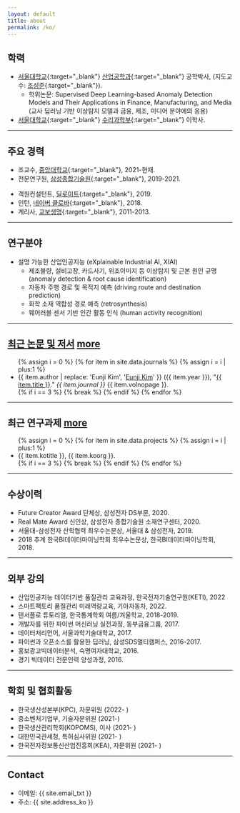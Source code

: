 ```yaml
---
layout: default
title: about
permalink: /ko/
---
```


## <strong>학력</strong>

- [서울대학교](http://www.snu.ac.kr){:target="_blank"} [산업공학과](http://ie.snu.ac.kr/){:target="_blank"} 공학박사, (지도교수: [조성준](http://dm.snu.ac.kr/){:target="_blank"}).
    - 학위논문: Supervised Deep Learning-based Anomaly Detection Models and Their Applications in Finance, Manufacturing, and Media (교사 딥러닝 기반 이상탐지 모델과 금융, 제조, 미디어 분야에의 응용)
- [서울대학교](http://www.snu.ac.kr){:target="_blank"} [수리과학부](http://www.math.snu.ac.kr/){:target="_blank"} 이학사.

---

## <strong>주요 경력</strong>

- 조교수, [중앙대학교](http://www.cau.ac.kr){:target="_blank"}, 2021-현재.
- 전문연구원, [삼성종합기술원](https://www.sait.samsung.co.kr/saithome/main/main.do){:target="_blank"}, 2019-2021.
<!-- - Intern, [Samsung Fire & Marine Insurance](http://www.samsungfire.com), Jul 2019. -->
- 객원컨설턴트, [딜로이트](https://www2.deloitte.com/kr/ko/services/consulting-deloitte.html){:target="_blank"}, 2019.
- 인턴, [네이버 클로바](https://clova.ai/){:target="_blank"}, 2018.
- 계리사, [교보생명](https://www.kyobo.co.kr/){:target="_blank"}, 2011-2013.

---

## <strong>연구분야</strong>
- <span class="mark">설명 가능한 산업인공지능 (eXplainable Industrial AI, XIAI)</span>
    - 제조불량, 설비고장, 카드사기, 위조이미지 등 이상탐지 및 근본 원인 규명 (anomaly detection & root cause identification)
    - 자동차 주행 경로 및 목적지 예측 (driving route and destination prediction)
    - 화학 소재 역합성 경로 예측 (retrosynthesis)
    - 웨어러블 센서 기반 인간 활동 인식 (human activity recognition)

---

## <strong><a href="#pub" class="nocolor">최근 논문 및 저서</a></strong> <a id="pub" href="{{ site.url }}/publication/ko/" class="styled-link">more</a>

<ul class="">
{% assign i = 0 %}
{% for item in site.data.journals %}
  {% assign i = i | plus:1 %}
  <li>
  <div>
      {{ item.author | replace: 'Eunji Kim', '<u>Eunji Kim</u>' }} ({{ item.year }}), "<a href="{{ item.url }}" target="_blank">{{ item.title }}</a>." <i>{{ item.journal }}</i> {{ item.volnopage }}.
  </div>
  </li>
  {% if i == 3 %}
    {% break %}
  {% endif %}
{% endfor %}
</ul>

---

## <strong>최근 연구과제</strong> <a id="pjt" href="{{ site.url }}/project/ko" class="styled-link">more</a>

<ul class="">
{% assign i = 0 %}
{% for item in site.data.projects %}
  {% assign i = i | plus:1 %}
  <li>
  <div>
      {{ item.kotitle }}, {{ item.koorg }}.
  </div>
  </li>
  {% if i == 3 %}
    {% break %}
  {% endif %}
{% endfor %}
</ul>

<!-- 
---
## <strong>담당 교과목</strong>

- Business Analytics (비즈니스 애널리틱스)
- Management Science (경영과학)
- Operations Management (운영관리) -->

---

## <strong>수상이력</strong>

- Future Creator Award 단체상, 삼성전자 DS부문, 2020.
- Real Mate Award 신인상, 삼성전자 종합기술원 소재연구센터, 2020.
- 서울대-삼성전자 산학협력 최우수논문상, 서울대 & 삼성전자, 2019.
- 2018 추계 한국BI데이터마이닝학회 최우수논문상, 한국BI데이터마이닝학회, 2018.


---

## <strong>외부 강의</strong>

- 산업인공지능 데이터기반 품질관리 교육과정, 한국전자기술연구원(KETI), 2022
- 스마트팩토리 품질관리 미래역량교육, 기아자동차, 2022.
- 텐서플로 튜토리얼, 한국통계학회 여름/겨울학교, 2018-2019.
- 개발자를 위한 파이썬 머신러닝 실전과정, 동부금융그룹, 2017.
- 데이터처리언어, 서울과학기술대학교, 2017.
- 파이썬과 오픈소스를 활용한 딥러닝, 삼성SDS멀티캠퍼스, 2016-2017.
- 홍보광고빅데이터분석, 숙명여자대학교, 2016.
- 경기 빅데이터 전문인력 양성과정, 2016.

---

## <strong>학회 및 협회활동</strong>

- 한국생산성본부(KPC), 자문위원 (2022- )
- 중소벤처기업부, 기술자문위원 (2021-)
- 한국생산관리학회(KOPOMS), 이사 (2021- )
- 대한민국관세청, 특허심사위원 (2021- )
- 한국전자정보통신산업진흥회(KEA), 자문위원 (2021- )

---

## Contact

- 이메일: {{ site.email_txt }}
- 주소: {{ site.address_ko }}

<!-- <iframe src="https://www.google.com/maps/embed?pb=!1m18!1m12!1m3!1d3165.181103495683!2d126.95383621492536!3d37.50364653548569!2m3!1f0!2f0!3f0!3m2!1i1024!2i768!4f13.1!3m3!1m2!1s0x357ca19bfd1c0bb1%3A0xee902db348af57fd!2z7KSR7JWZ64yA7ZWZ6rWQIDMxMOq0gCgxMDDso7zrhYTquLDrhZDqtIAp!5e0!3m2!1sen!2skr!4v1611764371581!5m2!1sen!2skr" width="100%" height="400" frameborder="0" style="border:0;" allowfullscreen="" aria-hidden="false" tabindex="0"></iframe> -->
